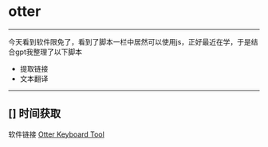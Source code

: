 # otter
---
今天看到软件限免了，看到了脚本一栏中居然可以使用js，正好最近在学，于是结合gpt我整理了以下脚本
* 提取链接
* 文本翻译
---
[] 时间获取
---
软件链接
[Otter Keyboard Tool](https://appraven.net/app/69393803)
